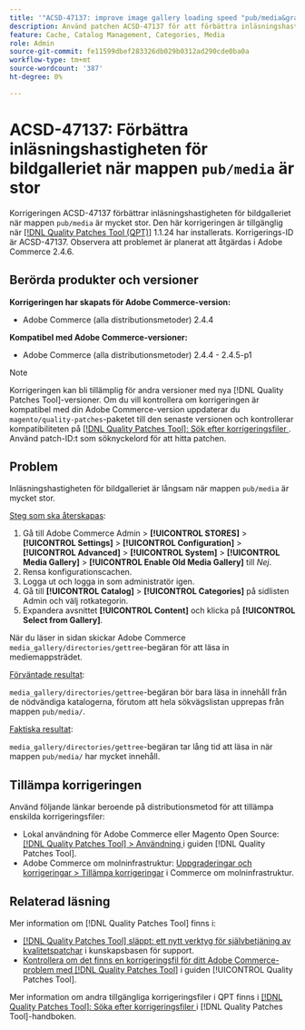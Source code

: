 ```yaml
---
title: '"ACSD-47137: improve image gallery loading speed "pub/media&grave; folder big"'
description: Använd patchen ACSD-47137 för att förbättra inläsningshastigheten för bildgalleriet när mappen "pub/media" är mycket stor.
feature: Cache, Catalog Management, Categories, Media
role: Admin
source-git-commit: fe11599dbef283326db029b0312ad290cde0ba0a
workflow-type: tm+mt
source-wordcount: '387'
ht-degree: 0%

---
```


# ACSD-47137: Förbättra inläsningshastigheten för bildgalleriet när mappen `pub/media` är stor

Korrigeringen ACSD-47137 förbättrar inläsningshastigheten för bildgalleriet när mappen `pub/media` är mycket stor. Den här korrigeringen är tillgänglig när [[!DNL Quality Patches Tool (QPT)]](https://experienceleague.adobe.com/sv/docs/commerce-knowledge-base/kb/announcements/commerce-announcements/magento-quality-patches-released-new-tool-to-self-serve-quality-patches) 1.1.24 har installerats. Korrigerings-ID är ACSD-47137. Observera att problemet är planerat att åtgärdas i Adobe Commerce 2.4.6.

## Berörda produkter och versioner

**Korrigeringen har skapats för Adobe Commerce-version:**
* Adobe Commerce (alla distributionsmetoder) 2.4.4

**Kompatibel med Adobe Commerce-versioner:**
* Adobe Commerce (alla distributionsmetoder) 2.4.4 - 2.4.5-p1

>[!NOTE]
>
>Korrigeringen kan bli tillämplig för andra versioner med nya [!DNL Quality Patches Tool]-versioner. Om du vill kontrollera om korrigeringen är kompatibel med din Adobe Commerce-version uppdaterar du `magento/quality-patches`-paketet till den senaste versionen och kontrollerar kompatibiliteten på [[!DNL Quality Patches Tool]: Sök efter korrigeringsfiler ](https://experienceleague.adobe.com/tools/commerce-quality-patches/index.html?lang=sv-SE). Använd patch-ID:t som söknyckelord för att hitta patchen.

## Problem

Inläsningshastigheten för bildgalleriet är långsam när mappen `pub/media` är mycket stor.

<u>Steg som ska återskapas</u>:

1. Gå till Adobe Commerce Admin > **[!UICONTROL STORES]** > **[!UICONTROL Settings]** > **[!UICONTROL Configuration]** > **[!UICONTROL Advanced]** > **[!UICONTROL System]** > **[!UICONTROL Media Gallery]** > **[!UICONTROL Enable Old Media Gallery]** till _Nej_.
1. Rensa konfigurationscachen.
1. Logga ut och logga in som administratör igen.
1. Gå till **[!UICONTROL Catalog]** > **[!UICONTROL Categories]** på sidlisten Admin och välj rotkategorin.
1. Expandera avsnittet **[!UICONTROL Content]** och klicka på **[!UICONTROL Select from Gallery]**.

När du läser in sidan skickar Adobe Commerce `media_gallery/directories/gettree`-begäran för att läsa in mediemappsträdet.

<u>Förväntade resultat</u>:

`media_gallery/directories/gettree`-begäran bör bara läsa in innehåll från de nödvändiga katalogerna, förutom att hela sökvägslistan upprepas från mappen `pub/media/`.

<u>Faktiska resultat</u>:

`media_gallery/directories/gettree`-begäran tar lång tid att läsa in när mappen `pub/media/` har mycket innehåll.

## Tillämpa korrigeringen

Använd följande länkar beroende på distributionsmetod för att tillämpa enskilda korrigeringsfiler:

* Lokal användning för Adobe Commerce eller Magento Open Source: [[!DNL Quality Patches Tool] > Användning ](/help/tools/quality-patches-tool/usage.md) i guiden [!DNL Quality Patches Tool].
* Adobe Commerce om molninfrastruktur: [Uppgraderingar och korrigeringar > Tillämpa korrigeringar](https://experienceleague.adobe.com/docs/commerce-cloud-service/user-guide/develop/upgrade/apply-patches.html?lang=sv-SE) i Commerce om molninfrastruktur.

## Relaterad läsning

Mer information om [!DNL Quality Patches Tool] finns i:

* [[!DNL Quality Patches Tool] släppt: ett nytt verktyg för självbetjäning av kvalitetspatchar](https://experienceleague.adobe.com/sv/docs/commerce-knowledge-base/kb/announcements/commerce-announcements/magento-quality-patches-released-new-tool-to-self-serve-quality-patches) i kunskapsbasen för support.
* [Kontrollera om det finns en korrigeringsfil för ditt Adobe Commerce-problem med  [!DNL Quality Patches Tool]](/help/tools/quality-patches-tool/patches-available-in-qpt/check-patch-for-magento-issue-with-magento-quality-patches.md) i guiden [!UICONTROL Quality Patches Tool].


Mer information om andra tillgängliga korrigeringsfiler i QPT finns i [[!DNL Quality Patches Tool]: Söka efter korrigeringsfiler ](https://experienceleague.adobe.com/tools/commerce-quality-patches/index.html?lang=sv-SE) i [!DNL Quality Patches Tool]-handboken.
